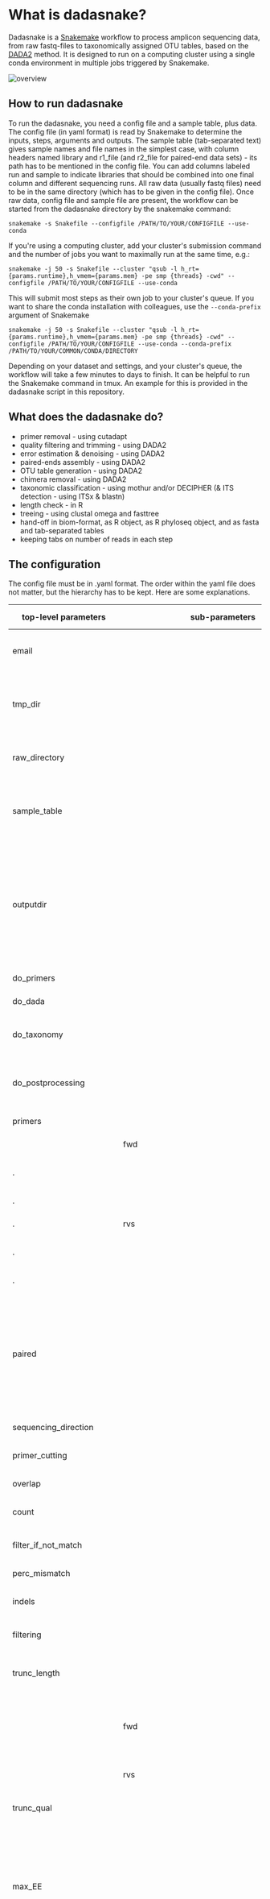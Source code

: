 # What is dadasnake?
Dadasnake is a [Snakemake](https://snakemake.readthedocs.io/en/stable/) workflow to process amplicon sequencing data, from raw fastq-files to taxonomically assigned OTU tables, based on the [DADA2](http://benjjneb.github.io/dada2/) method. It is designed to run on a computing cluster using a single conda environment in multiple jobs triggered by Snakemake.

![overview](https://github.com/a-h-b/dadasnake/blob/master/documentation/pipeline.png)

## How to run dadasnake
To run the dadasnake, you need a config file and a sample table, plus data. The config file (in yaml format) is read by Snakemake to determine the inputs, steps, arguments and outputs. The sample table (tab-separated text) gives sample names and file names in the simplest case, with column headers named library and r1_file (and r2_file for paired-end data sets) - its path has to be mentioned in the config file. You can add columns labeled run and sample to indicate libraries that should be combined into one final column and different sequencing runs. All raw data (usually fastq files) need to be in the same directory (which has to be given in the config file). 
Once raw data, config file and sample file are present, the workflow can be started from the dadasnake directory by the snakemake command:
```
snakemake -s Snakefile --configfile /PATH/TO/YOUR/CONFIGFILE --use-conda
```
If you're using a computing cluster, add your cluster's submission command and the number of jobs you want to maximally run at the same time, e.g.:
```
snakemake -j 50 -s Snakefile --cluster "qsub -l h_rt={params.runtime},h_vmem={params.mem} -pe smp {threads} -cwd" --configfile /PATH/TO/YOUR/CONFIGFILE --use-conda
```
This will submit most steps as their own job to your cluster's queue.
If you want to share the conda installation with colleagues, use the `--conda-prefix` argument of Snakemake
```
snakemake -j 50 -s Snakefile --cluster "qsub -l h_rt={params.runtime},h_vmem={params.mem} -pe smp {threads} -cwd" --configfile /PATH/TO/YOUR/CONFIGFILE --use-conda --conda-prefix /PATH/TO/YOUR/COMMON/CONDA/DIRECTORY
```
Depending on your dataset and settings, and your cluster's queue, the workflow will take a few minutes to days to finish. It can be helpful to run the Snakemake command in tmux. An example for this is provided in the dadasnake script in this repository.

## What does the dadasnake do?
* primer removal - using cutadapt
* quality filtering and trimming - using DADA2
* error estimation & denoising - using DADA2
* paired-ends assembly - using DADA2
* OTU table generation - using DADA2
* chimera removal - using DADA2
* taxonomic classification - using mothur and/or DECIPHER (& ITS detection - using ITSx & blastn)
* length check - in R
* treeing - using clustal omega and fasttree
* hand-off in biom-format, as R object, as R phyloseq object, and as fasta and tab-separated tables
* keeping tabs on number of reads in each step

## The configuration
The config file must be in .yaml format. The order within the yaml file does not matter, but the hierarchy has to be kept. Here are some explanations.

**top-level parameters** | **sub-parameters** | **subsub-parameters** | **default value** | **possible values** | **used in stage** | **explanation** | **comments / recommendations**
---|---|---|---|---|---|---|---
email |  | | "" | "" or a valid email address | all | email address for mail notification | keep empty if you don't want emails. Check spelling, it's not tested.
tmp_dir |  |  | "/work/$USER/tmp" | any path that you have permissions for writing to | all | directory for temporary, intermediate files that shouldn't be kept | keep this in your /work so you don't need to worry about removing its contents
raw_directory |  |  | "/work/$USER"| any one path where you might have your raw data | all | directory with all raw data | you will usually have this somewhere in a project folder
sample_table |  |  | "/work/$USER/samples.tsv" | any one location of your samples table | all | path to the samples table | you can keep this in your /work, because the dadasnake will copy it to your output directory
outputdir |  |  | "/data/project/metaamp/PLAYGROUND" | any path that you have permissions for writing to | all | directory where all the output will go | change this; a subdirectory of /work works best, but remember to move to a steady location afterwards; each output directory can hold the results of one completed pipeline only
do_primers |  |  | true | true or false | all | should primers be cut? | 
do_dada |  |  | true | true or false | all | should DADA2 be run? | 
do_taxonomy |  |  | true | true or false | all | should taxonomic classification be done? |
do_postprocessing |  |  | true | true or false | all | should some more steps be done (e.g. functional annotation) | 
primers |  |  |  |  | primers |  | information on primers
  &nbsp;| fwd |  |  |  | primers |  | information on forward primer
  .|  | sequence | GTGYCAGCMGCCGCGGTAA | any sequence of IUPAC DNA code | primers | sequence of forward primer |
  .|  | name | 515F | anything | primers | name of forward primer | for your reference only
  .| rvs |  |  |  | primers |  | information on reverse primer
.||    sequence| GGACTACNVGGGTWTCTAAT|any sequence of IUPAC DNA code|primers|sequence of reverse primer|
.||    name| 806R|anything|primers|name of reverse primer|
paired||| true|true or false|primers and dada|do you want to use paired-end sequencing data?|if true, you have to give r1_file and r2_file in the samples table, if false only r1_file is read (if you want to use only R2 files from a paired-end sequencing run, put them in the r1_file column)
sequencing_direction|||" "unknown"|fwd_1, rvs_1 or unknown|primers|"fwd_1: fwd primer in read 1| rvs_1: rvs primer in read 1| unknown: you don't know the sequencing direction or (for paired-end sequencing) the direction is mixed"|if you want to run single-end data and don't know the direction, you have to establish this first, because the dadasnake will not help you
primer_cutting|||||primers||arguments for primer cutting by cutadapt
|  overlap||10|1-length of primer|primers|minimum length of detected primer|
|  count||2|a positive integer|primers|maximum number of primers removed from each end|
|  filter_if_not_match||any|any or both|primers|reads are discarded if primer is not found on both or any end|"any is the more strict setting| not used in single-end mode"
|  perc_mismatch||0.2|0-1|primers|% mismatch between read and each primer|don't set this to 1
|  indels||"--no-indels"|"--no-indels" or "|primers|whether indels in the primer sequence are allowed|
filtering|||||dada||"settings for quality / length filtering| note on terminology: for paired sequencing fwd read refers to reads that had fwd primer or were declared as such (if no primer cutting was done)| for single-end workflow, only the fwd setting is used, no matter the sequencing direction"
|  trunc_length||||dada||length to truncate to (shorter reads are discarded)
||    fwd|0|a positive integer|dada|length after which fwd read is cut - shorter reads are discarded|"0: no truncation by length| if you've cut the primers, this number refers to the length left after primer cutting"
||    rvs|0|a positive integer|dada|length after which rvs read is cut - shorter reads are discarded|"0: no truncation by length| ignored in single-ende mode| if you've cut the primers, this number refers to the length left after primer cutting"
|  trunc_qual||13|0-40|dada|reads are cut before the first position with this quality|
|  max_EE||||dada||filtering by maximum expected error after truncation: _ Expected errors are calculated from the nominal definition of the quality score: EE = sum(10^(-Q/10))
||    fwd|2|a positive number|dada|"After truncation, read pairs with higher than maxEE "expected errors" in fwd read will be discarded"|"use with trunc_length and/or truncQ| note that low truncQ or high trunc_length make it difficult to reach low maxEE values"
||    rvs|2|a positive number|dada|"After truncation, read pairs with higher than maxEE "expected errors" in rvs read will be discarded"|"ignored in single-ende mode| use with trunc_length and/or truncQ| note that low truncQ or high trunc_length make it difficult to reach low maxEE values"
|  minLen||||dada||filtering by mimum length
||    fwd|200|a positive integer|dada|Remove reads with length less than minLen on fwd read. minLen is enforced after trimming and truncation.|use with truncQ
||    rvs|100|a positive integer|dada|Remove reads with length less than minLen on rvs read. minLen is enforced after trimming and truncation.|"ignored in single-ende mode| use with truncQ"
|  maxLen||||dada||filtering by maximum length
||    fwd| Inf|a positive integer or Inf|dada|Remove reads with length of fwd read greater than maxLen. maxLen is enforced before trimming and truncation.|
||    rvs| Inf|a positive integer or Inf|dada|Remove reads with length of rvs read greater than maxLen. maxLen is enforced before trimming and truncation.|ignored in single-ende mode
|  minQ||||dada||filtering by minimum quality after tuncation
||    fwd|0|0 or a positive number|dada|read pairs that contain a quality score lower than this in the fwd read after truncation will be discarded|use with trunc_length
||    rvs|0|0 or a positive number|dada|read pairs that contain a quality score lower than this in the rvs read after truncation will be discarded|"ignored in single-ende mode| use with trunc_length"
error_seed|||100|any positive integer|dada|seed for error models|keep constant in re-runs
dada|||||dada||special DADA2 settings - default is good for Illumina
|  band_size||16|a positive integer|dada|_Banding restricts the net cumulative number of insertion of one sequence relative to the other. |"default is good for Illumina| set to 32 for 454 or PacBio"
|  homopolymer_gap_penalty|| NULL|NULL or a negative integer|dada|The cost of gaps in homopolymer regions (>=3 repeated bases). Default is NULL, which causes homopolymer gaps to be treated as normal gaps.|"default is good for Illumina| set to -1 for 454"
pair_merging|||||dada||settings for merging of read pairs
|  min_overlap||12|a positive integer|dada|The minimum length of the overlap required for merging the forward and reverse reads.|ignored in single-ende mode
|  max_mismatch||0|0 or a positive integer|dada|The maximum mismatches allowed in the overlap region.|ignored in single-ende mode
|  just_concatenate|| false|true or false|dada|whether reads should be concatenated rather than overlapped|"ignored in single-ende mode| _If TRUE, the forward and reverse-complemented reverse read are concatenated rather than merged, with a NNNNNNNNNN (10 Ns) spacer inserted between them."
|  trim_overhang|| true|true or false|dada|whether overhangs should be trimmed off after merging|"ignored in single-ende mode| usually, overhangs should have been removed with the primer cutting step"
chimeras|||||dada||settings for chimera removal
|  remove|| true|true or false|dada|whether chimeras should be removed|
|  method|| consensus|consensus, _pooled or per-sample|dada|how chimeras are detected|"consensus: samples are checked individually and sequences are removed by consensus| pooled: the samples are pooled and chimeras are inferred from pool| samples are checked individually and sequence counts of chimeras are set to 0 in individual samples"
taxonomy|||||taxonomy||settings for taxonomic annotation
|  decipher||||taxonomy||settings for DECIPHER
||    do| true|true or false|taxonomy|whether DECIPHER should be used for taxonomic annotation|"DECIPHER can work better than the mothur classifier, but it is slower and we don't have many databases for this software| you can run both DECIPHER and mothur (in parallel)"
||    post_ITSx| false|true or false|taxonomy|whether DECIPHER should be run before or after ITSx|"if you set this to true, you also have to set ITSx[do] to true| the DB isn't cut to a specific ITS region"
||    db_path|" "/data/project/metaamp/DBs/decipher"||taxonomy|directory where the database sits|don't change
||    tax_db|" "SILVA_SSU_r132_March2018.RData"||taxonomy|decipher database name|
||    threshold|60|1-100|taxonomy|threshold for classification|see DECIPHER documentation for details
||    strand| bottom|bottom, top or both|taxonomy|if your reads are in the direction of the database (top), reverse complement (bottom) or you don't know (both)|both takes roughly twice as long as the others
||    bootstraps|100|a positive integer|taxonomy|number of bootstraps|
||    seed|100|a positive integer|taxonomy|seed for DECIPHER run|keep constant in re-runs
||    look_for_species| false|true or false|taxonomy|whether you want to run a species-level annotation after DECIPHER|"species is an overkill for 16S data| if you set this, you need to have a specialised database (currently available for 16S silva 132)"
||    spec_db|" "/data/project/metaamp/DBs/decipher/silva_species_assignment_v132.fa.gz"||taxonomy|a DADA2-formatted species assignment database with path|
|  mothur||||taxonomy||settings for Bayesian classifier (mothur implementation)
||    do| true|true or false|taxonomy|whether mothur's classify.seqs should be used for taxonomix annotation|"we have more and more specific databases for mothur (and can make new ones), it's faster than DECIPHER, but potentially less correct| you can run both mothur and DECIPHER (in parallel)"
||    post_ITSx| false|true or false|taxonomy|whether mothur's classify.seqs should be run before or after ITSx|"if you set this to true, you also have to set ITSx[do] to true| use an ITSx-cut database if run afterwards"
||    db_path|" "/data/project/metaamp/DBs/amplicon"||taxonomy|directory where the database sits|don't change
||    tax_db|" "ifoh_515f.iroh_806r.silva_132"||taxonomy|the beginning of the filename of a mothur-formatted database|
||    cutoff|60|1-100|taxonomy|cut-off for classification|
blast|||||taxonomy||
|    do|true||true or false|taxonomy|whether blast should be run on all non-annotated sequences|
|    db_path|"/data/db/ncbi/blast/db/nt/2018-09-07"|||taxonomy|path to blast database|
|    tax_db|nt|||taxonomy|name (without suffix) of blast database|
|    e_val|0.01|||taxonomy|e-value for blast|
|    tax2id|"/data/project/metaamp/DBs/ncbi/tax2ID.sorted.tsv"||"tax2id table or "none"|taxonomy|whether taxonomic data is available in a tax2id table|this also assumes there is a taxdb file in the db_path
ITSx|||||taxonomy||settings for ITSx
|  do|| false|true or false|taxonomy|whether ITSx should be run|only makes sense for analyses targetting an ITS region
|  min_regions||1|1-4|taxonomy|minimum number of detected regions|counting includes SSU, LSU and 5.8 next to the ITS regions
|  region|| ITS2|ITS1 or ITS2|taxonomy|which region to extract|
|  e_val||1.00E-05|0-1|taxonomy|e-value for ITS detection|
hand_off|||||dada, taxonomy, postprocessing||settings deciding if additional formats should be given
|  biom||true|true or false|dada, taxonomy|whether a biome format output should be written|"biome contains OTU table or OTU table and taxonomy (if taxonomy was run)| biome table is never filtered"
|  phyloseq||true|true or false|taxonomy, postprocessing|whether a phyloseq object should be returned|"contains OTU table and taxonomy and tree (if each was run| if tree is run on pruned OTU table, phyloseq object contains filtered dataset)"
final_table_filtering|||||postprocessing||settings for filtering the final OTU table (before postprocessing, if postprocessing is done)
|do||true|true or false|postprocessing|whether a filtered version of the OTU table and sequences should be made and used for the post-processing steps|
|  keep_target_taxa||"."|"." or a regular expression for taxa to keep, e.g. "Bacteria"|postprocessing|pattern to look for in the taxstrings|"done based on mothur and DECIPHER result| "." means all are kept| both taxstrings are searched, if both classifiers were used"
|  length_filter||||postprocessing||settings for length filter
||target_min_length|0||postprocessing|minimal length sequence|doesn't care for ITSx results
||target_max_length|Inf||postprocessing|maximum length of sequence|doesn't care for ITSx results
postprocessing|||||postprocessing||settings for postprocessinf
|  funguild||||postprocessing||settings for funguild
||    do|false|true or false|postprocessing|whether funguild should be run|
||    funguild_db|" "/data/project/metaamp/DBs/amplicon/funguild_db.json"||postprocessing|path to funguild DB|don't change
||    classifier|mothur|mothur or decipher, depending on what was used|postprocessing|which classifier to use|can only be one
|  treeing|||true or false|postprocessing||
||    do|true||postprocessing|whether a phylogenetic tree should be made|
||    fasttreeMP|"/data/project/metaamp/TOOLS/FastTreeMP"||postprocessing|path to fasttreeMP executable|don't change
|  rarefaction_curve||true|true or false|postprocessing|whether a rarefaction curve should be made|
dada_root |  |  | "/data/project/metaamp/TOOLS/dada_pipe" | a path | all | directory where dadasnake is installed | don't change
dada_src |  |  | "../dada_scripts" | a path | all | directory relative to dada environment that keeps the scripts | don't change
dada_lib |  |  | "/data/project/metaamp/TOOLS/dada_pipe/dada_env_test/lib" | a path | all | directory with libs | don't change
dada_bin |  |  | "/data/project/metaamp/TOOLS/dada_pipe/dada_env_test/bin" | a path | all | directory with executables | don't change


## The samples table
Every samples table needs sample names (under header library) and file names (just the names, the path should be in the config file under header r1_file and potentially r2_file). Since DADA2 estimates run-specific errors, it can be helpful to give run IDs (under header run). If several fastq files should end up in the same column of the OTU table, you can indicate this by giving these libraries the same sample name (under header sample). Libraries from different runs are combined in the final OTU table (example 1). Libraries from the same run are combined after primer-processing (example 2).
Example 1:
![overview](https://github.com/a-h-b/dadasnake/blob/master/documentation/samples_ex1.png)
Example 2:
![overview](https://github.com/a-h-b/dadasnake/blob/master/documentation/samples_ex2.png)
